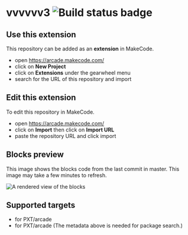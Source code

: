 # vvvvvv3 ![Build status badge](https://github.com/dylan0000/vvvvvv3/workflows/MakeCode/badge.svg)



## Use this extension

This repository can be added as an **extension** in MakeCode.

* open https://arcade.makecode.com/
* click on **New Project**
* click on **Extensions** under the gearwheel menu
* search for the URL of this repository and import

## Edit this extension

To edit this repository in MakeCode.

* open https://arcade.makecode.com/
* click on **Import** then click on **Import URL**
* paste the repository URL and click import

## Blocks preview

This image shows the blocks code from the last commit in master.
This image may take a few minutes to refresh.

![A rendered view of the blocks](https://github.com/dylan0000/vvvvvv3/raw/master/.makecode/blocks.png)

## Supported targets

* for PXT/arcade
* for PXT/arcade
(The metadata above is needed for package search.)

